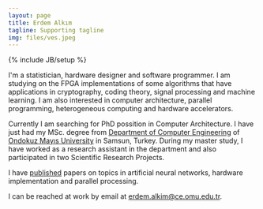```yaml
---
layout: page
title: Erdem Alkım
tagline: Supporting tagline
img: files/ves.jpeg
---
```

{% include JB/setup %}


I'm a statistician, hardware designer and software programmer. I am studying on the FPGA implementations of some algorithms that have applications in cryptography, coding theory, signal processing and machine learning. I am also interested in computer architecture, parallel programming, heterogeneous computing and hardware accelerators.

Currently I am searching for PhD possition in Computer Architecture. 
I have just had my MSc. degree from [Department of Computer Engineering][dep] 
of [Ondokuz Mayıs University](http://www.omu.edu.tr/) in Samsun, Turkey. 
During my master study, I have worked as a research assistant in the
department and also participated in two
Scientific Research Projects.

I have [published](/pubs/) papers on topics in artificial neural networks, hardware implementation and parallel processing. 

I can be reached at work by email at [erdem.alkim@ce.omu.edu.tr](mailto:erdem.alkim@ce.omu.edu.tr).

[dep]:http://ce.omu.edu.tr/a/en/
